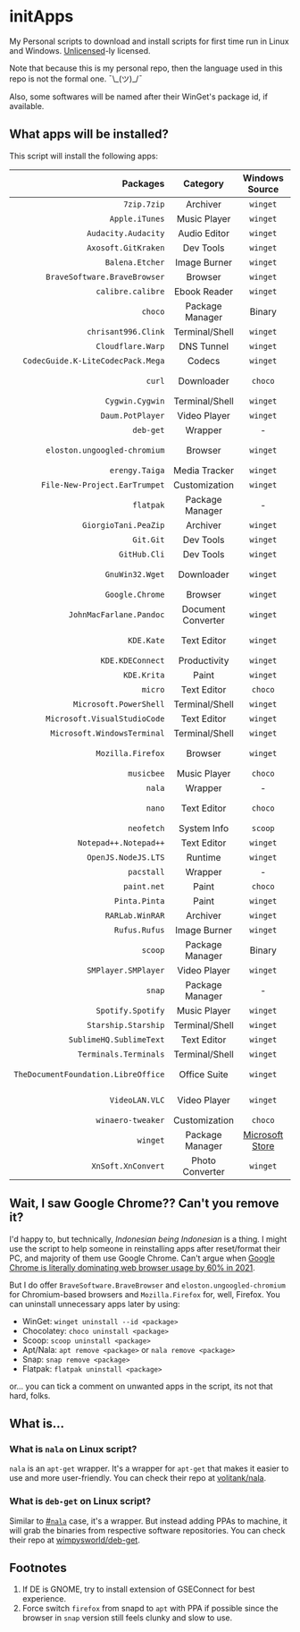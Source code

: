 <!-- markdownlint-disable MD026 MD033 -->
<!-- cSpell:words choco eloston Flatpak ungoogled volitank wimpysworld winget -->

# initApps

My Personal scripts to download and install scripts for first time run in Linux and Windows. [Unlicensed](LICENSE)-ly licensed.

Note that because this is my personal repo, then the language used in this repo is not the formal one. ¯\\\_(ツ)_/¯

Also, some softwares will be named after their WinGet's package id, if available.

## What apps will be installed?

This script will install the following apps: <!-- cSpell:Disable --->

|                            Packages |      Category      |        Windows Source        | Ubuntu Source            |
| ----------------------------------: | :----------------: | :--------------------------: | :----------------------- |
|                         `7zip.7zip` |      Archiver      |           `winget`           | -                        |
|                      `Apple.iTunes` |    Music Player    |           `winget`           | -                        |
|                 `Audacity.Audacity` |    Audio Editor    |           `winget`           | `apt`                    |
|                 `Axosoft.GitKraken` |     Dev Tools      |           `winget`           | `deb-get`                |
|                     `Balena.Etcher` |    Image Burner    |           `winget`           | `deb-get`                |
|        `BraveSoftware.BraveBrowser` |      Browser       |           `winget`           | `deb-get`                |
|                   `calibre.calibre` |    Ebook Reader    |           `winget`           | `apt`                    |
|                             `choco` |  Package Manager   |            Binary            | -                        |
|                 `chrisant996.Clink` |   Terminal/Shell   |           `winget`           | -                        |
|                   `Cloudflare.Warp` |     DNS Tunnel     |           `winget`           | `apt`                    |
|   `CodecGuide.K-LiteCodecPack.Mega` |       Codecs       |           `winget`           | -                        |
|                              `curl` |     Downloader     |           `choco`            | Native or `apt`          |
|                     `Cygwin.Cygwin` |   Terminal/Shell   |           `winget`           | -                        |
|                    `Daum.PotPlayer` |    Video Player    |           `winget`           | -                        |
|                           `deb-get` |      Wrapper       |              -               | Binary                   |
|        `eloston.ungoogled-chromium` |      Browser       |           `winget`           | `apt` with PPA           |
|                      `erengy.Taiga` |   Media Tracker    |           `winget`           | -                        |
|       `File-New-Project.EarTrumpet` |   Customization    |           `winget`           | -                        |
|                           `flatpak` |  Package Manager   |              -               | Native or `apt`          |
|                `GiorgioTani.PeaZip` |      Archiver      |           `winget`           | `flatpak`                |
|                           `Git.Git` |     Dev Tools      |           `winget`           | Native                   |
|                        `GitHub.Cli` |     Dev Tools      |           `winget`           | `deb-get`                |
|                     `GnuWin32.Wget` |     Downloader     |           `winget`           | Native or `apt`          |
|                     `Google.Chrome` |      Browser       |           `winget`           | `deb-get`                |
|             `JohnMacFarlane.Pandoc` | Document Converter |           `winget`           | `apt`                    |
|                          `KDE.Kate` |    Text Editor     |           `winget`           | Native or `apt`          |
|                    `KDE.KDEConnect` |    Productivity    |           `winget`           | `apt`[1](#fn1) |
|                         `KDE.Krita` |       Paint        |           `winget`           | `apt`                    |
|                             `micro` |    Text Editor     |           `choco`            | `deb-get`                |
|              `Microsoft.PowerShell` |   Terminal/Shell   |           `winget`           | `snap`                   |
|        `Microsoft.VisualStudioCode` |    Text Editor     |           `winget`           | `deb-get`                |
|         `Microsoft.WindowsTerminal` |   Terminal/Shell   |           `winget`           | -                        |
|                   `Mozilla.Firefox` |      Browser       |           `winget`           | `apt` with PPA[2](#fn2)  |
|                          `musicbee` |    Music Player    |           `choco`            | -                        |
|                              `nala` |      Wrapper       |              -               | `pacstall`               |
|                              `nano` |    Text Editor     |           `choco`            | Native or `apt`          |
|                          `neofetch` |    System Info     |           `scoop`            | `apt`                    |
|               `Notepad++.Notepad++` |    Text Editor     |           `winget`           | -                        |
|                 `OpenJS.NodeJS.LTS` |      Runtime       |           `winget`           | `apt`                    |
|                          `pacstall` |      Wrapper       |              -               | Binary                   |
|                         `paint.net` |       Paint        |           `choco`            | -                        |
|                       `Pinta.Pinta` |       Paint        |           `winget`           | `apt`                    |
|                     `RARLab.WinRAR` |      Archiver      |           `winget`           | -                        |
|                       `Rufus.Rufus` |    Image Burner    |           `winget`           | -                        |
|                             `scoop` |  Package Manager   |            Binary            | -                        |
|                 `SMPlayer.SMPlayer` |    Video Player    |           `winget`           | `flatpak`                |
|                              `snap` |  Package Manager   |              -               | Native or `apt`          |
|                   `Spotify.Spotify` |    Music Player    |           `winget`           | `deb-get`                |
|                 `Starship.Starship` |   Terminal/Shell   |           `winget`           | Binary                   |
|             `SublimeHQ.SublimeText` |    Text Editor     |           `winget`           | `deb-get`                |
|               `Terminals.Terminals` |   Terminal/Shell   |           `winget`           | -                        |
| `TheDocumentFoundation.LibreOffice` |    Office Suite    |           `winget`           | Native or `apt`          |
|                      `VideoLAN.VLC` |    Video Player    |           `winget`           | Native or `apt`          |
|                   `winaero-tweaker` |   Customization    |           `choco`            | -                        |
|                            `winget` |  Package Manager   | [Microsoft Store][ms-winget] | -                        |
|                  `XnSoft.XnConvert` |  Photo Converter   |           `winget`           | -                        |

<!-- cSpell:Enable -->

## Wait, I saw Google Chrome?? Can't you remove it?

I'd happy to, but technically, *Indonesian being Indonesian* is a thing. I might use the script to help someone in reinstalling apps after reset/format their PC, and majority of them use Google Chrome. Can't argue when [Google Chrome is literally dominating web browser usage by 60% in 2021](https://gs.statcounter.com/browser-market-share/desktop/worldwide/2021).

But I do offer `BraveSoftware.BraveBrowser` and `eloston.ungoogled-chromium` for Chromium-based browsers and `Mozilla.Firefox` for, well, Firefox. You can uninstall unnecessary apps later by using:

* WinGet: `winget uninstall --id <package>`
* Chocolatey: `choco uninstall <package>`
* Scoop: `scoop uninstall <package>`
* Apt/Nala: `apt remove <package>` or `nala remove <package>`
* Snap: `snap remove <package>`
* Flatpak: `flatpak uninstall <package>`

or... you can tick a comment on unwanted apps in the script, its not that hard, folks.

## What is...

### What is `nala` on Linux script?

`nala` is an `apt-get` wrapper. It's a wrapper for `apt-get` that makes it easier to use and more user-friendly. You can check their repo at [volitank/nala](https://github.com/volitank/nala).

### What is `deb-get` on Linux script?

Similar to [#`nala`](#what-is-nala-on-linux-script) case, it's a wrapper. But instead adding PPAs to machine, it will grab the binaries from respective software repositories. You can check their repo at [wimpysworld/deb-get](https://github.com/wimpysworld/deb-get).

## Footnotes

1. <a id="fn1"></a> If DE is GNOME, try to install extension of GSEConnect for best experience.
2. <a id="fn2"></a> Force switch `firefox` from snapd to `apt` with PPA if possible since the browser in `snap` version still feels clunky and slow to use.

<!-- References -->
[ms-winget]: https://apps.microsoft.com/store/detail/app-installer/9NBLGGH4NNS1
